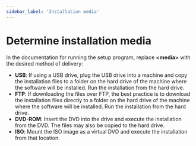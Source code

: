```yaml
---
sidebar_label: 'Installation media'
---
```


# Determine installation media

In the documentation for running the setup program, replace **<media\>** with the desired method of delivery:

- **USB**: If using a USB drive, plug the USB drive into a machine and copy the installation files to a folder on the hard drive of the machine where the software will be installed. Run the installation from the hard drive.
- **FTP**: If downloading the files over FTP, the best practice is to download the installation files directly to a folder on the hard drive of the machine where the software will be installed. Run the installation from the hard drive.
- **DVD-ROM**: Insert the DVD into the drive and execute the installation from the DVD. The files may also be copied to the hard drive.
- **ISO**: Mount the ISO image as a virtual DVD and execute the installation from that location.
